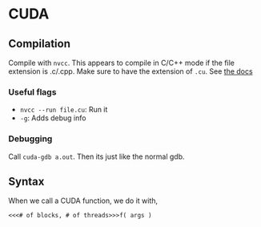 # CUDA

## Compilation

Compile with `nvcc`. This appears to compile in C/C++ mode if the file extension is .c/.cpp. Make sure to have the extension of `.cu`. See [the docs](https://docs.nvidia.com/cuda/cuda-compiler-driver-nvcc/index.html#supported-input-file-suffixes)

### Useful flags
* `nvcc --run file.cu`: Run it
* `-g`: Adds debug info

### Debugging

Call `cuda-gdb a.out`. Then its just like the normal gdb.


## Syntax

When we call a CUDA function, we do it with,

```
<<<# of blocks, # of threads>>>f( args )
```



